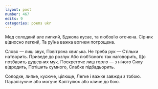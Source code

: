 ```yaml
---
layout: post
number: 467
edits: 9
categories: poems ukr
---
```


Мед солодкий але липкий,
Бджола кусає, та любовʼю оточена.
Сірник відносно легкий,
Та руїна важка вогнем потрощена.

Слово — лиш звук, 
Повітряна хвилька. Не треба рук —
Стільки натворить.
Приведе до розлук
Або любʼязного так наговорить,
Що позбавить душевних мук.
Поскрегоче лиш горло — з нічого
Силу відродить,
Потішить сумного,
Слабке підбадьорить.

Солодке, липке, кусюче, цілюще,
Легке і важке завжди з тобою.
Паралізуюче або могуче
Капітулює або кличе до бою.
